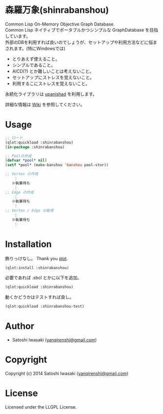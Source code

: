 # 森羅万象(shinrabanshou)

Common Lisp On-Memory Objective Graph Database.  
Common Lisp ネイティブでポータブルかつシンプルな GraphDatabase を目指しています。  
外部のDBを利用すれば良いのでしょうが、セットアップや利用方法などに悩まされます。(特にWindowsでは)
- とりあえず使えること。
- シンプルであること。
- AICD(?) とか難しいことは考えないこと。
- セットアップにストレスを覚えないこと。
- 利用するこにストレスを覚えないこと。

永続化ライブラリは [upanishad](https://github.com/yanqirenshi/upanishad) を利用します。

詳細な情報は [Wiki](https://github.com/yanqirenshi/shinrabanshou/wiki) を参照してください。

# Usage
``` lisp
;; ロード
(qlot:quickload :shinrabanshou)
(in-package :shinrabanshou)

;; Poolの作成
(defvar *pool* nil)
(setf *pool* (make-banshou 'banshou pool-stor))

;; Vertex の作成
    ：
   ※執筆待ち
    ：
;; Edge の作成
    ：
   ※執筆待ち
    ：
;; Vertex / Edge の取得
    ：
   ※執筆待ち
    ：
```

# Installation
飾りっけなし。 Thank you [qlot](https://github.com/fukamachi/qlot).
``` lisp
(qlot:install :shinrabanshou)
```

必要であれば .sbcl とかに以下を追加。
``` lisp
(qlot:quickload :shinrabanshou)
```

動くかどうかはテストすれば良し。
``` lisp
(qlot:quickload :shinrabanshou-test)
```

# Author

+ Satoshi Iwasaki (yanqirenshi@gmail.com)

# Copyright

Copyright (c) 2014 Satoshi Iwasaki (yanqirenshi@gmail.com)

# License

Licensed under the LLGPL License.
